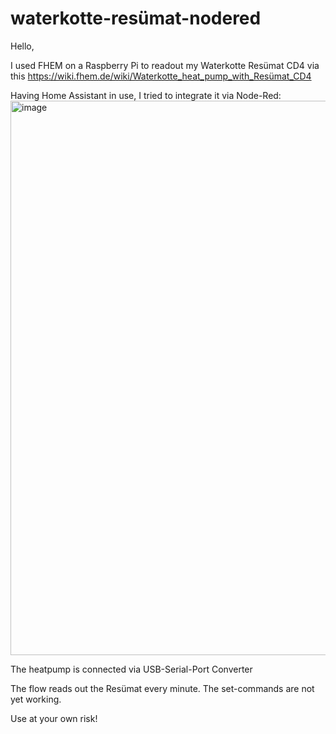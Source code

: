 # waterkotte-resümat-nodered

Hello,

I used FHEM on a Raspberry Pi to readout my Waterkotte Resümat CD4 via this
https://wiki.fhem.de/wiki/Waterkotte_heat_pump_with_Resümat_CD4

Having Home Assistant in use, I tried to integrate it via Node-Red:
<img width="887" alt="image" src="https://user-images.githubusercontent.com/51830290/236620266-c5ffbc58-d2b0-47ca-a855-0d5157269b4b.png">

The heatpump is connected via USB-Serial-Port Converter

The flow reads out the Resümat every minute. The set-commands are not yet working.

Use at your own risk!
